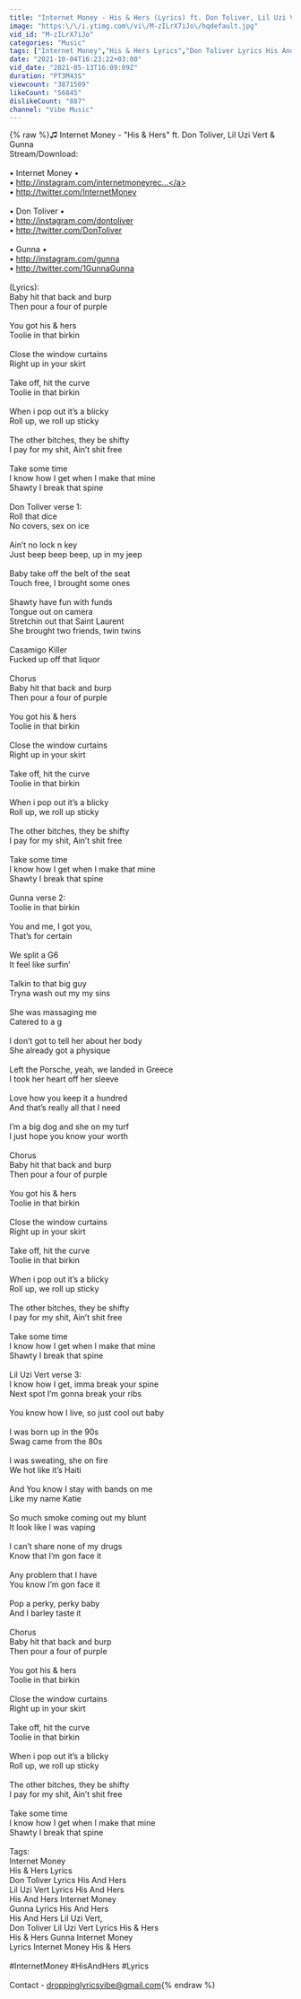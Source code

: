 ```yaml
---
title: "Internet Money - His & Hers (Lyrics) ft. Don Toliver, Lil Uzi Vert & Gunna"
image: "https:\/\/i.ytimg.com\/vi\/M-zILrX7iJo\/hqdefault.jpg"
vid_id: "M-zILrX7iJo"
categories: "Music"
tags: ["Internet Money","His & Hers Lyrics","Don Toliver Lyrics His And Hers"]
date: "2021-10-04T16:23:22+03:00"
vid_date: "2021-05-13T16:09:09Z"
duration: "PT3M43S"
viewcount: "3871589"
likeCount: "56845"
dislikeCount: "887"
channel: "Vibe Music"
---
```

{% raw %}♫ Internet Money - &quot;His &amp; Hers&quot; ft. Don Toliver, Lil Uzi Vert &amp; Gunna<br />Stream/Download: <br /><br />• Internet Money •<br />• <a rel="nofollow" target="blank" href="http://instagram.com/internetmoneyrec...">http://instagram.com/internetmoneyrec...</a><br />• <a rel="nofollow" target="blank" href="http://twitter.com/InternetMoney">http://twitter.com/InternetMoney</a><br /><br />• Don Toliver •<br />• <a rel="nofollow" target="blank" href="http://instagram.com/dontoliver">http://instagram.com/dontoliver</a><br />• <a rel="nofollow" target="blank" href="http://twitter.com/DonToliver">http://twitter.com/DonToliver</a><br /><br />• Gunna •<br />• <a rel="nofollow" target="blank" href="http://instagram.com/gunna">http://instagram.com/gunna</a><br />• <a rel="nofollow" target="blank" href="http://twitter.com/1GunnaGunna">http://twitter.com/1GunnaGunna</a><br /><br />(Lyrics):<br />Baby hit that back and burp<br />Then pour a four of purple<br /><br />You got his &amp; hers<br />Toolie in that birkin <br /><br />Close the window curtains <br />Right up in your skirt <br /><br />Take off, hit the curve <br />Toolie in that birkin <br /><br />When i pop out it’s a blicky<br />Roll up, we roll up sticky <br /><br />The other bitches, they be shifty <br />I pay for my shit, Ain’t shit free <br /><br />Take some time <br />I know how I get when I make that mine <br />Shawty I break that spine <br /><br />Don Toliver verse 1:<br />Roll that dice <br />No covers, sex on ice <br /><br />Ain’t no lock n key <br />Just beep beep beep, up in my jeep <br /><br />Baby take off the belt of the seat <br />Touch free, I brought some ones<br /><br />Shawty have fun with funds <br />Tongue out on camera <br />Stretchin out that Saint Laurent <br />She brought two friends, twin twins <br /><br />Casamigo Killer<br />Fucked up off that liquor <br /><br />Chorus <br />Baby hit that back and burp<br />Then pour a four of purple<br /><br />You got his &amp; hers<br />Toolie in that birkin <br /><br />Close the window curtains <br />Right up in your skirt <br /><br />Take off, hit the curve <br />Toolie in that birkin <br /><br />When i pop out it’s a blicky<br />Roll up, we roll up sticky <br /><br />The other bitches, they be shifty <br />I pay for my shit, Ain’t shit free <br /><br />Take some time <br />I know how I get when I make that mine <br />Shawty I break that spine <br /><br />Gunna verse 2:<br />Toolie in that birkin <br /><br />You and me, I got you,<br />That’s for certain<br /><br />We split a G6 <br />It feel like surfin’<br /><br />Talkin to that big guy <br />Tryna wash out my my sins <br /><br />She was massaging me<br />Catered to a g<br /><br />I don’t got to tell her about her body<br />She already got a physique <br /><br />Left the Porsche, yeah, we landed in Greece <br />I took her heart off her sleeve <br /><br />Love how you keep it a hundred <br />And that’s really all that I need <br /><br />I’m a big dog and she on my turf <br />I just hope you know your worth <br /><br />Chorus <br />Baby hit that back and burp<br />Then pour a four of purple<br /><br />You got his &amp; hers<br />Toolie in that birkin <br /><br />Close the window curtains <br />Right up in your skirt <br /><br />Take off, hit the curve <br />Toolie in that birkin <br /><br />When i pop out it’s a blicky<br />Roll up, we roll up sticky <br /><br />The other bitches, they be shifty <br />I pay for my shit, Ain’t shit free <br /><br />Take some time <br />I know how I get when I make that mine <br />Shawty I break that spine <br /><br />Lil Uzi Vert verse 3:<br />I know how I get, imma break your spine <br />Next spot I’m gonna break your ribs <br /><br />You know how I live, so just cool out baby <br /><br />I was born up in the 90s<br />Swag came from the 80s<br /><br />I was sweating, she on fire <br />We hot like it’s Haiti <br /><br />And You know I stay with bands on me <br />Like my name Katie<br /><br />So much smoke coming out my blunt <br />It look like I was vaping<br /><br />I can’t share none of my drugs <br />Know that I’m gon face it <br /><br />Any problem that I have <br />You know I’m gon face it <br /><br />Pop a perky, perky baby <br />And I barley taste it <br /><br />Chorus<br />Baby hit that back and burp<br />Then pour a four of purple<br /><br />You got his &amp; hers<br />Toolie in that birkin <br /><br />Close the window curtains <br />Right up in your skirt <br /><br />Take off, hit the curve <br />Toolie in that birkin <br /><br />When i pop out it’s a blicky<br />Roll up, we roll up sticky <br /><br />The other bitches, they be shifty <br />I pay for my shit, Ain’t shit free <br /><br />Take some time <br />I know how I get when I make that mine <br />Shawty I break that spine<br /><br />Tags:<br />Internet Money<br />His &amp; Hers Lyrics<br />Don Toliver Lyrics His And Hers<br />Lil Uzi Vert Lyrics His And Hers<br />His And Hers Internet Money<br />Gunna Lyrics His And Hers<br />His And Hers Lil Uzi Vert,<br />Don Toliver Lil Uzi Vert Lyrics His &amp; Hers<br />His &amp; Hers Gunna Internet Money<br />Lyrics Internet Money His &amp; Hers<br /><br />#InternetMoney #HisAndHers #Lyrics<br /><br />Contact - droppinglyricsvibe@gmail.com{% endraw %}
